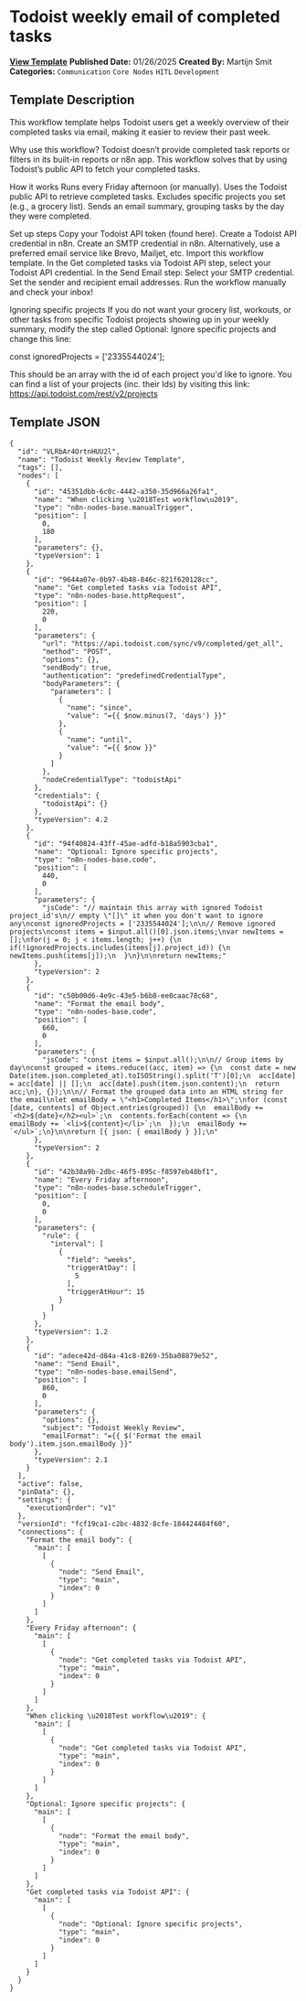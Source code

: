 # Todoist weekly email of completed tasks

**[View Template](https://n8n.io/workflows/2805-/)**  **Published Date:** 01/26/2025  **Created By:** Martijn Smit  **Categories:** `Communication` `Core Nodes` `HITL` `Development`  

## Template Description

This workflow template helps Todoist users get a weekly overview of their completed tasks via email, making it easier to review their past week.

Why use this workflow?
Todoist doesn’t provide completed task reports or filters in its built-in reports or n8n app. This workflow solves that by using Todoist’s public API to fetch your completed tasks.

How it works
Runs every Friday afternoon (or manually).
Uses the Todoist public API to retrieve completed tasks.
Excludes specific projects you set (e.g., a grocery list).
Sends an email summary, grouping tasks by the day they were completed.

Set up steps
Copy your Todoist API token (found here).
Create a Todoist API credential in n8n.
Create an SMTP credential in n8n.
   Alternatively, use a preferred email service like Brevo, Mailjet, etc.
Import this workflow template.
In the Get completed tasks via Todoist API step, select your Todoist API credential.
In the Send Email step:
   Select your SMTP credential.
   Set the sender and recipient email addresses.
Run the workflow manually and check your inbox!

Ignoring specific projects
If you do not want your grocery list, workouts, or other tasks from specific Todoist projects showing up in your weekly summary, modify the step called Optional: Ignore specific projects and change this line:

const ignoredProjects = ['2335544024'];

This should be an array with the id of each project you'd like to ignore. You can find a list of your projects (inc. their Ids) by visiting this link: https://api.todoist.com/rest/v2/projects 



## Template JSON

```
{
  "id": "VLRbAr4OrtnHUU2l",
  "name": "Todoist Weekly Review Template",
  "tags": [],
  "nodes": [
    {
      "id": "45351dbb-6c0c-4442-a350-35d966a26fa1",
      "name": "When clicking \u2018Test workflow\u2019",
      "type": "n8n-nodes-base.manualTrigger",
      "position": [
        0,
        180
      ],
      "parameters": {},
      "typeVersion": 1
    },
    {
      "id": "9644a07e-0b97-4b48-846c-821f620128cc",
      "name": "Get completed tasks via Todoist API",
      "type": "n8n-nodes-base.httpRequest",
      "position": [
        220,
        0
      ],
      "parameters": {
        "url": "https://api.todoist.com/sync/v9/completed/get_all",
        "method": "POST",
        "options": {},
        "sendBody": true,
        "authentication": "predefinedCredentialType",
        "bodyParameters": {
          "parameters": [
            {
              "name": "since",
              "value": "={{ $now.minus(7, 'days') }}"
            },
            {
              "name": "until",
              "value": "={{ $now }}"
            }
          ]
        },
        "nodeCredentialType": "todoistApi"
      },
      "credentials": {
        "todoistApi": {}
      },
      "typeVersion": 4.2
    },
    {
      "id": "94f40824-43ff-45ae-adfd-b18a5903cba1",
      "name": "Optional: Ignore specific projects",
      "type": "n8n-nodes-base.code",
      "position": [
        440,
        0
      ],
      "parameters": {
        "jsCode": "// maintain this array with ignored Todoist project_id's\n// empty \"[]\" it when you don't want to ignore any\nconst ignoredProjects = ['2335544024'];\n\n// Remove ignored projects\nconst items = $input.all()[0].json.items;\nvar newItems = [];\nfor(j = 0; j < items.length; j++) {\n  if(!ignoredProjects.includes(items[j].project_id)) {\n    newItems.push(items[j]);\n  }\n}\n\nreturn newItems;"
      },
      "typeVersion": 2
    },
    {
      "id": "c50b00d6-4e9c-43e5-b6b8-ee0caac78c68",
      "name": "Format the email body",
      "type": "n8n-nodes-base.code",
      "position": [
        660,
        0
      ],
      "parameters": {
        "jsCode": "const items = $input.all();\n\n// Group items by day\nconst grouped = items.reduce((acc, item) => {\n  const date = new Date(item.json.completed_at).toISOString().split('T')[0];\n  acc[date] = acc[date] || [];\n  acc[date].push(item.json.content);\n  return acc;\n}, {});\n\n// Format the grouped data into an HTML string for the email\nlet emailBody = \"<h1>Completed Items</h1>\";\nfor (const [date, contents] of Object.entries(grouped)) {\n  emailBody += `<h2>${date}</h2><ul>`;\n  contents.forEach(content => {\n    emailBody += `<li>${content}</li>`;\n  });\n  emailBody += `</ul>`;\n}\n\nreturn [{ json: { emailBody } }];\n"
      },
      "typeVersion": 2
    },
    {
      "id": "42b38a9b-2dbc-46f5-895c-f8597eb48bf1",
      "name": "Every Friday afternoon",
      "type": "n8n-nodes-base.scheduleTrigger",
      "position": [
        0,
        0
      ],
      "parameters": {
        "rule": {
          "interval": [
            {
              "field": "weeks",
              "triggerAtDay": [
                5
              ],
              "triggerAtHour": 15
            }
          ]
        }
      },
      "typeVersion": 1.2
    },
    {
      "id": "adece42d-d84a-41c8-8269-35ba08879e52",
      "name": "Send Email",
      "type": "n8n-nodes-base.emailSend",
      "position": [
        860,
        0
      ],
      "parameters": {
        "options": {},
        "subject": "Todoist Weekly Review",
        "emailFormat": "={{ $('Format the email body').item.json.emailBody }}"
      },
      "typeVersion": 2.1
    }
  ],
  "active": false,
  "pinData": {},
  "settings": {
    "executionOrder": "v1"
  },
  "versionId": "fcf19ca1-c2bc-4832-8cfe-184424484f60",
  "connections": {
    "Format the email body": {
      "main": [
        [
          {
            "node": "Send Email",
            "type": "main",
            "index": 0
          }
        ]
      ]
    },
    "Every Friday afternoon": {
      "main": [
        [
          {
            "node": "Get completed tasks via Todoist API",
            "type": "main",
            "index": 0
          }
        ]
      ]
    },
    "When clicking \u2018Test workflow\u2019": {
      "main": [
        [
          {
            "node": "Get completed tasks via Todoist API",
            "type": "main",
            "index": 0
          }
        ]
      ]
    },
    "Optional: Ignore specific projects": {
      "main": [
        [
          {
            "node": "Format the email body",
            "type": "main",
            "index": 0
          }
        ]
      ]
    },
    "Get completed tasks via Todoist API": {
      "main": [
        [
          {
            "node": "Optional: Ignore specific projects",
            "type": "main",
            "index": 0
          }
        ]
      ]
    }
  }
}
```
